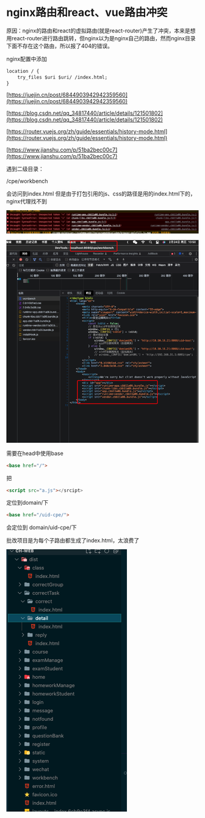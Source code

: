 #  nginx路由和react、vue路由冲突

原因：nginx的路由和react的虚拟路由(就是react-router)产生了冲突，本来是想用react-router进行路由跳转，但nginx以为是nginx自己的路由，然而nginx目录下面不存在这个路由，所以报了404的错误。

nginx配置中添加

```nginx
location / {
	try_files $uri $uri/ /index.html;
}
```

[https://juejin.cn/post/6844903942942359560](https://juejin.cn/post/6844903942942359560)

[https://blog.csdn.net/qq_34817440/article/details/121501802](https://blog.csdn.net/qq_34817440/article/details/121501802)

[https://router.vuejs.org/zh/guide/essentials/history-mode.html](https://router.vuejs.org/zh/guide/essentials/history-mode.html)

[https://www.jianshu.com/p/51ba2bec00c7](https://www.jianshu.com/p/51ba2bec00c7)



遇到二级目录：

/cpe/workbench

会访问到index.html 但是由于打包引用的js、css的路径是用的index.html下的，nginx代理找不到

![image-20230224105024924](./assets/image-20230224105024924.png)

![image-20230224105105854](./assets/image-20230224105105854.png)

需要在head中使用base

```html
<base href="/">
```

把

```html
<script src="a.js"></srcipt>
```

定位到domain/下

```html
<base href="/uid-cpe/">
```

会定位到 domain/uid-cpe/下





批改项目是为每个子路由都生成了index.html，太浪费了

![image-20230201215150488](./assets/image-20230201215150488.png)


